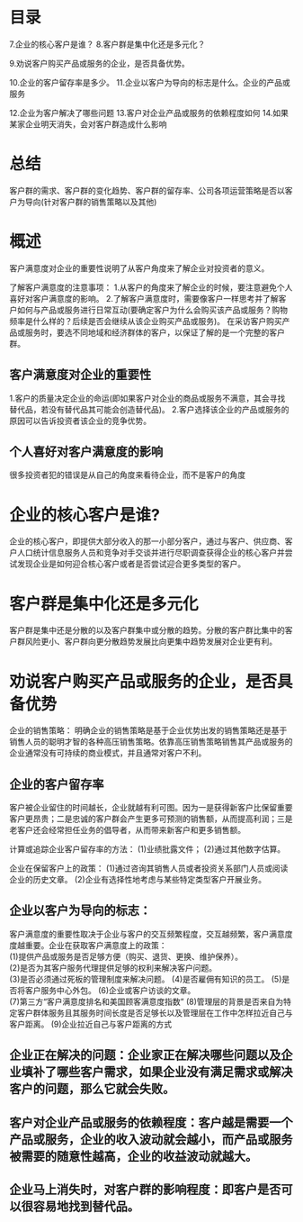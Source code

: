 # 目录
7.企业的核心客户是谁？
8.客户群是集中化还是多元化？

9.劝说客户购买产品或服务的企业，是否具备优势。

10.企业的客户留存率是多少。
11.企业以客户为导向的标志是什么。企业的产品或服务

12.企业为客户解决了哪些问题
13.客户对企业产品或服务的依赖程度如何
14.如果某家企业明天消失，会对客户群造成什么影响


# 总结
客户群的需求、客户群的变化趋势、客户群的留存率、公司各项运营策略是否以客户为导向(针对客户群的销售策略以及其他)

# 概述
客户满意度对企业的重要性说明了从客户角度来了解企业对投资者的意义。

了解客户满意度的注意事项：
1.从客户的角度来了解企业的时候，要注意避免个人喜好对客户满意度的影响。
2.了解客户满意度时，需要像客户一样思考并了解客户如何与产品或服务进行日常互动(要确定客户为什么会购买该产品或服务？购物频率是什么样的？后续是否会继续从该企业购买产品或服务)。
  在采访客户购买产品或服务时，要选不同地域和经济群体的客户，以保证了解的是一个完整的客户群。

## 客户满意度对企业的重要性
1.客户的质量决定企业的命运(即如果客户对企业的商品或服务不满意，其会寻找替代品，若没有替代品其可能会创造替代品)。
2.客户选择该企业的产品或服务的原因可以告诉投资者该企业的竞争优势。

## 个人喜好对客户满意度的影响
很多投资者犯的错误是从自己的角度来看待企业，而不是客户的角度

# 企业的核心客户是谁?
企业的核心客户，即提供大部分收入的那一小部分客户，通过与客户、供应商、客户人口统计信息服务人员和竞争对手交谈并进行尽职调查获得企业的核心客户并尝试发现企业是如何迎合核心客户或者是否尝试迎合更多类型的客户。
 
# 客户群是集中化还是多元化
客户群是集中还是分散的以及客户群集中或分散的趋势。分散的客户群比集中的客户群风险更小、客户群向更分散趋势发展比向更集中趋势发展对企业更有利。

# 劝说客户购买产品或服务的企业，是否具备优势
企业的销售策略：
明确企业的销售策略是基于企业优势出发的销售策略还是基于销售人员的聪明才智的各种高压销售策略。依靠高压销售策略销售其产品或服务的企业通常没有可持续的商业模式，并且通常对客户不利。

## 企业的客户留存率
客户被企业留住的时间越长，企业就越有利可图。因为一是获得新客户比保留重要客户更昂贵；二是忠诚的客户群会产生更多可预测的销售额，从而提高利润；三是老客户还会经常担任业务的倡导者，从而带来新客户和更多销售额。

计算或追踪企业客户留存率的方法：
  (1)业绩批露文件；
  (2)通过其他数字估算。  

企业在保留客户上的政策：
  (1)通过咨询其销售人员或者投资关系部门人员或阅读企业的历史文章。
  (2)企业有选择性地考虑与某些特定类型客户开展业务。
    
## 企业以客户为导向的标志：
客户满意度的重要性取决于企业与客户的交互频繁程度，交互越频繁，客户满意度度越重要。企业在获取客户满意度上的政策：   
  (1)提供产品或服务是否足够方便（购买、退货、更换、维护保养）。    
  (2)是否为其客户服务代理提供足够的权利来解决客户问题。   
  (3)是否必须通过死板的管理制度来解决问题。
  (4)是否雇佣有知识的员工。 
  (5)是否将客户服务中心外包。
  (6)企业或客户访谈的文章。     
  (7)第三方“客户满意度排名和美国顾客满意度指数”
  (8)管理层的背景是否来自为特定客户群体服务且其服务时间长度是否足够长以及管理层在工作中怎样拉近自己与客户距离。 
  (9)企业拉近自己与客户距离的方式



## 企业正在解决的问题：企业家正在解决哪些问题以及企业填补了哪些客户需求，如果企业没有满足需求或解决客户的问题，那么它就会失败。
## 客户对企业产品或服务的依赖程度：客户越是需要一个产品或服务，企业的收入波动就会越小，而产品或服务被需要的随意性越高，企业的收益波动就越大。    
## 企业马上消失时，对客户群的影响程度：即客户是否可以很容易地找到替代品。   